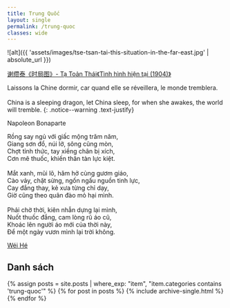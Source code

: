 ```yaml
---
title: Trung Quốc
layout: single
permalink: /trung-quoc
classes: wide
---
```


![alt]({{ 'assets/images/tse-tsan-tai-this-situation-in-the-far-east.jpg' | absolute_url }})
> <cite>
<a target="_blank" href="https://en.m.wikipedia.org/wiki/File:%E6%97%B6%E5%B1%80%E5%9B%BE.jpg">
谢缵泰《时局图》- Tạ Toản Thái《Tình hình hiện tại (1904)》
</a>
</cite>

Laissons la Chine dormir, car quand elle se réveillera, le monde tremblera.\
 \
China is a sleeping dragon, let China sleep, for when she awakes, the world will tremble.
{: .notice--warning .text-justify}
> <cite>
Napoleon Bonaparte
</cite>


Rồng say ngủ với giấc mộng trăm năm,\
Giang sơn đổ, núi lở, sông cũng mòn,\
Chợt tỉnh thức, tay xiềng chân bị xích,\
Cơn mê thuốc, khiến thân tàn lực kiệt.\
 \
Mắt xanh, mũi lõ, hăm hở cùng gươm giáo,\
Cào vảy, chặt sừng, ngốn ngấu nguồn tinh lực,\
Cay đắng thay, kẻ xưa từng chỉ dạy,\
Giờ cũng theo quân đào mỏ hại mình.\
 \
Phải chờ thời, kiên nhẫn dựng lại mình,\
Nuốt thuốc đắng, cam lòng rũ áo cũ,\
Khoác lên người áo mới của thời này,\
Để một ngày vươn mình lại trời không.

> <cite>
<a target="_blank" href="https://wei-he.xyz">Wéi Hé</a>
</cite>

## Danh sách
{% assign posts = site.posts | where_exp: "item", "item.categories contains 'trung-quoc'" %}
{% for post in posts %}
  {% include archive-single.html %}
{% endfor %}